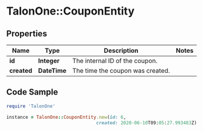 # TalonOne::CouponEntity

## Properties

Name | Type | Description | Notes
------------ | ------------- | ------------- | -------------
**id** | **Integer** | The internal ID of the coupon. | 
**created** | **DateTime** | The time the coupon was created. | 

## Code Sample

```ruby
require 'TalonOne'

instance = TalonOne::CouponEntity.new(id: 6,
                                 created: 2020-06-10T09:05:27.993483Z)
```


